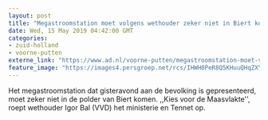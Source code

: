 ```yaml
---
layout: post
title: "Megastroomstation moet volgens wethouder zeker niet in Biert komen"
date: Wed, 15 May 2019 04:42:00 GMT
categories: 
- zuid-holland 
- voorne-putten 
externe_link: "https://www.ad.nl/voorne-putten/megastroomstation-moet-volgens-wethouder-zeker-niet-in-biert-komen~a079fc3c1/"
feature_image: "https://images4.persgroep.net/rcs/IHWH0PeR8Q5KHuuQHqZXYI-352Y/diocontent/115163507/_fitwidth/400/?appId=21791a8992982cd8da851550a453bd7f&quality=0.7"
---
```


Het megastroomstation dat gisteravond aan de bevolking is gepresenteerd, moet zeker niet in de polder van Biert komen. ,,Kies voor de Maasvlakte'', roept wethouder Igor Bal (VVD) het ministerie en Tennet op.
